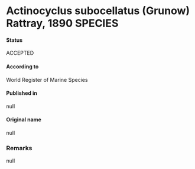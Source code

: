 Actinocyclus subocellatus (Grunow) Rattray, 1890 SPECIES
=======

#### Status
ACCEPTED

#### According to
World Register of Marine Species

#### Published in
null

#### Original name
null

### Remarks
null